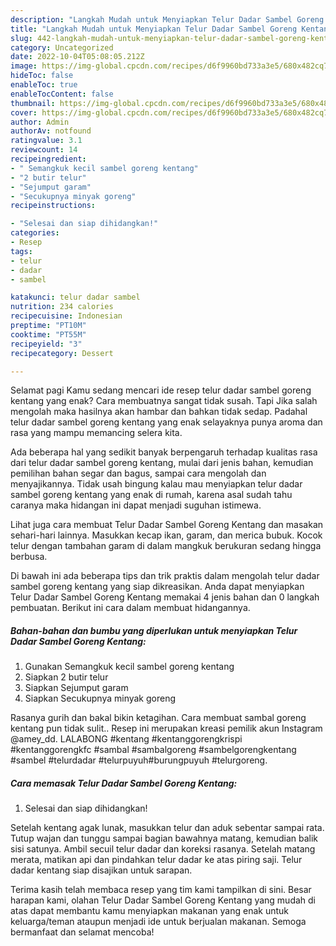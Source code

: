 ```yaml
---
description: "Langkah Mudah untuk Menyiapkan Telur Dadar Sambel Goreng Kentang{ yang Menggugah Selera,  Menu Buat lebaran"
title: "Langkah Mudah untuk Menyiapkan Telur Dadar Sambel Goreng Kentang{ yang Menggugah Selera,  Menu Buat lebaran"
slug: 442-langkah-mudah-untuk-menyiapkan-telur-dadar-sambel-goreng-kentang-yang-menggugah-selera-menu-buat-lebaran
category: Uncategorized
date: 2022-10-04T05:08:05.212Z
image: https://img-global.cpcdn.com/recipes/d6f9960bd733a3e5/680x482cq70/telur-dadar-sambel-goreng-kentang-foto-resep-utama.jpg
hideToc: false
enableToc: true
enableTocContent: false
thumbnail: https://img-global.cpcdn.com/recipes/d6f9960bd733a3e5/680x482cq70/telur-dadar-sambel-goreng-kentang-foto-resep-utama.jpg
cover: https://img-global.cpcdn.com/recipes/d6f9960bd733a3e5/680x482cq70/telur-dadar-sambel-goreng-kentang-foto-resep-utama.jpg
author: Admin
authorAv: notfound
ratingvalue: 3.1
reviewcount: 14
recipeingredient:
- " Semangkuk kecil sambel goreng kentang"
- "2 butir telur"
- "Sejumput garam"
- "Secukupnya minyak goreng"
recipeinstructions:

- "Selesai dan siap dihidangkan!"
categories:
- Resep
tags:
- telur
- dadar
- sambel

katakunci: telur dadar sambel 
nutrition: 234 calories
recipecuisine: Indonesian
preptime: "PT10M"
cooktime: "PT55M"
recipeyield: "3"
recipecategory: Dessert

---
```



Selamat pagi Kamu sedang mencari ide resep telur dadar sambel goreng kentang yang enak? Cara membuatnya sangat tidak susah. Tapi Jika salah mengolah maka hasilnya akan hambar dan bahkan tidak sedap. Padahal telur dadar sambel goreng kentang yang enak selayaknya punya aroma dan rasa yang mampu memancing selera kita.


Ada beberapa hal yang sedikit banyak berpengaruh terhadap kualitas rasa dari telur dadar sambel goreng kentang, mulai dari jenis bahan, kemudian pemilihan bahan segar dan bagus, sampai cara mengolah dan menyajikannya. Tidak usah bingung kalau mau menyiapkan telur dadar sambel goreng kentang yang enak di rumah, karena asal sudah tahu caranya maka hidangan ini dapat menjadi suguhan istimewa.

Lihat juga cara membuat Telur Dadar Sambel Goreng Kentang dan masakan sehari-hari lainnya. Masukkan kecap ikan, garam, dan merica bubuk. Kocok telur dengan tambahan garam di dalam mangkuk berukuran sedang hingga berbusa.


Di bawah ini ada beberapa tips dan trik praktis dalam mengolah telur dadar sambel goreng kentang yang siap dikreasikan. Anda dapat menyiapkan Telur Dadar Sambel Goreng Kentang memakai 4 jenis bahan dan 0 langkah pembuatan. Berikut ini cara dalam membuat hidangannya.

<!--inarticleads1-->

##### Bahan-bahan dan bumbu yang diperlukan untuk menyiapkan Telur Dadar Sambel Goreng Kentang:

1. Gunakan  Semangkuk kecil sambel goreng kentang
1. Siapkan 2 butir telur
1. Siapkan Sejumput garam
1. Siapkan Secukupnya minyak goreng


Rasanya gurih dan bakal bikin ketagihan. Cara membuat sambal goreng kentang pun tidak sulit.. Resep ini merupakan kreasi pemilik akun Instagram @amey_dd. LALABONG #kentang #kentanggorengkrispi #kentanggorengkfc #sambal #sambalgoreng #sambelgorengkentang #sambel #telurdadar #telurpuyuh#burungpuyuh #telurgoreng. 

<!--inarticleads2-->

##### Cara memasak Telur Dadar Sambel Goreng Kentang:


1. Selesai dan siap dihidangkan!

Setelah kentang agak lunak, masukkan telur dan aduk sebentar sampai rata. Tutup wajan dan tunggu sampai bagian bawahnya matang, kemudian balik sisi satunya. Ambil secuil telur dadar dan koreksi rasanya. Setelah matang merata, matikan api dan pindahkan telur dadar ke atas piring saji. Telur dadar kentang siap disajikan untuk sarapan. 

Terima kasih telah membaca resep yang tim kami tampilkan di sini. Besar harapan kami, olahan Telur Dadar Sambel Goreng Kentang yang mudah di atas dapat membantu kamu menyiapkan makanan yang enak untuk keluarga/teman ataupun menjadi ide untuk berjualan makanan. Semoga bermanfaat dan selamat mencoba!
